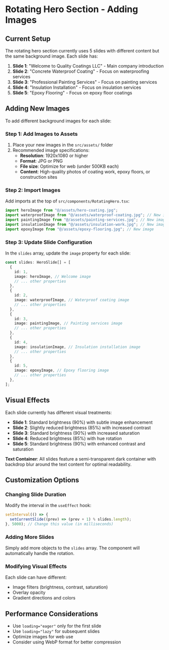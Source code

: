 # Rotating Hero Section - Adding Images

## Current Setup

The rotating hero section currently uses 5 slides with different content but the same background image. Each slide has:

1. **Slide 1**: "Welcome to Quality Coatings LLC" - Main company introduction
2. **Slide 2**: "Concrete Waterproof Coating" - Focus on waterproofing services
3. **Slide 3**: "Professional Painting Services" - Focus on painting services
4. **Slide 4**: "Insulation Installation" - Focus on insulation services
5. **Slide 5**: "Epoxy Flooring" - Focus on epoxy floor coatings

## Adding New Images

To add different background images for each slide:

### Step 1: Add Images to Assets

1. Place your new images in the `src/assets/` folder
2. Recommended image specifications:
   - **Resolution**: 1920x1080 or higher
   - **Format**: JPG or PNG
   - **File size**: Optimize for web (under 500KB each)
   - **Content**: High-quality photos of coating work, epoxy floors, or construction sites

### Step 2: Import Images

Add imports at the top of `src/components/RotatingHero.tsx`:

```typescript
import heroImage from "@/assets/hero-coating.jpg";
import waterproofImage from "@/assets/waterproof-coating.jpg"; // New image
import paintingImage from "@/assets/painting-services.jpg"; // New image
import insulationImage from "@/assets/insulation-work.jpg"; // New image
import epoxyImage from "@/assets/epoxy-flooring.jpg"; // New image
```

### Step 3: Update Slide Configuration

In the `slides` array, update the `image` property for each slide:

```typescript
const slides: HeroSlide[] = [
  {
    id: 1,
    image: heroImage, // Welcome image
    // ... other properties
  },
  {
    id: 2,
    image: waterproofImage, // Waterproof coating image
    // ... other properties
  },
  {
    id: 3,
    image: paintingImage, // Painting services image
    // ... other properties
  },
  {
    id: 4,
    image: insulationImage, // Insulation installation image
    // ... other properties
  },
  {
    id: 5,
    image: epoxyImage, // Epoxy flooring image
    // ... other properties
  },
];
```

## Visual Effects

Each slide currently has different visual treatments:

- **Slide 1**: Standard brightness (90%) with subtle image enhancement
- **Slide 2**: Slightly reduced brightness (85%) with increased contrast
- **Slide 3**: Standard brightness (90%) with increased saturation
- **Slide 4**: Reduced brightness (85%) with hue rotation
- **Slide 5**: Standard brightness (90%) with enhanced contrast and saturation

**Text Container**: All slides feature a semi-transparent dark container with backdrop blur around the text content for optimal readability.

## Customization Options

### Changing Slide Duration

Modify the interval in the `useEffect` hook:

```typescript
setInterval(() => {
  setCurrentSlide((prev) => (prev + 1) % slides.length);
}, 5000); // Change this value (in milliseconds)
```

### Adding More Slides

Simply add more objects to the `slides` array. The component will automatically handle the rotation.

### Modifying Visual Effects

Each slide can have different:

- Image filters (brightness, contrast, saturation)
- Overlay opacity
- Gradient directions and colors

## Performance Considerations

- Use `loading="eager"` only for the first slide
- Use `loading="lazy"` for subsequent slides
- Optimize images for web use
- Consider using WebP format for better compression
